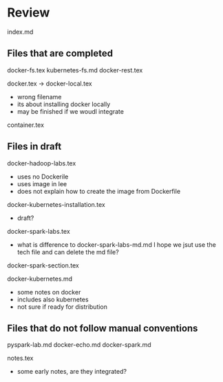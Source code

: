# Review

index.md

## Files that are completed

docker-fs.tex
kubernetes-fs.md
docker-rest.tex

docker.tex -> docker-local.tex
* wrong filename
* its about installing docker locally
* may be finished if we woudl integrate 

container.tex


## Files in draft


docker-hadoop-labs.tex
* uses no Dockerile
* uses image in lee
* does not explain how to create the image from Dockerfile

docker-kubernetes-installation.tex
* draft?

docker-spark-labs.tex
* what is difference to docker-spark-labs-md.md I hope we jsut use the
  tech file and can delete the md file?

docker-spark-section.tex

docker-kubernetes.md
* some notes on docker
* includes also kubernetes
* not sure if ready for distribution

## Files that do not follow manual conventions

pyspark-lab.md
docker-echo.md
docker-spark.md 


notes.tex
* some early notes, are they integrated?

